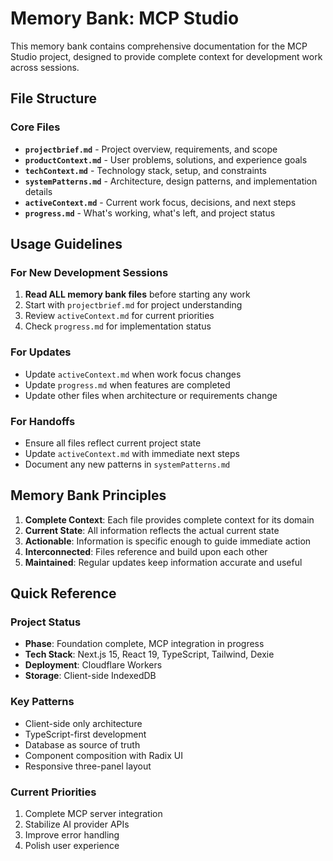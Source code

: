 # Memory Bank: MCP Studio

This memory bank contains comprehensive documentation for the MCP Studio project, designed to provide complete context for development work across sessions.

## File Structure

### Core Files
- **`projectbrief.md`** - Project overview, requirements, and scope
- **`productContext.md`** - User problems, solutions, and experience goals
- **`techContext.md`** - Technology stack, setup, and constraints
- **`systemPatterns.md`** - Architecture, design patterns, and implementation details
- **`activeContext.md`** - Current work focus, decisions, and next steps
- **`progress.md`** - What's working, what's left, and project status

## Usage Guidelines

### For New Development Sessions
1. **Read ALL memory bank files** before starting any work
2. Start with `projectbrief.md` for project understanding
3. Review `activeContext.md` for current priorities
4. Check `progress.md` for implementation status

### For Updates
- Update `activeContext.md` when work focus changes
- Update `progress.md` when features are completed
- Update other files when architecture or requirements change

### For Handoffs
- Ensure all files reflect current project state
- Update `activeContext.md` with immediate next steps
- Document any new patterns in `systemPatterns.md`

## Memory Bank Principles

1. **Complete Context**: Each file provides complete context for its domain
2. **Current State**: All information reflects the actual current state
3. **Actionable**: Information is specific enough to guide immediate action
4. **Interconnected**: Files reference and build upon each other
5. **Maintained**: Regular updates keep information accurate and useful

## Quick Reference

### Project Status
- **Phase**: Foundation complete, MCP integration in progress
- **Tech Stack**: Next.js 15, React 19, TypeScript, Tailwind, Dexie
- **Deployment**: Cloudflare Workers
- **Storage**: Client-side IndexedDB

### Key Patterns
- Client-side only architecture
- TypeScript-first development
- Database as source of truth
- Component composition with Radix UI
- Responsive three-panel layout

### Current Priorities
1. Complete MCP server integration
2. Stabilize AI provider APIs
3. Improve error handling
4. Polish user experience
